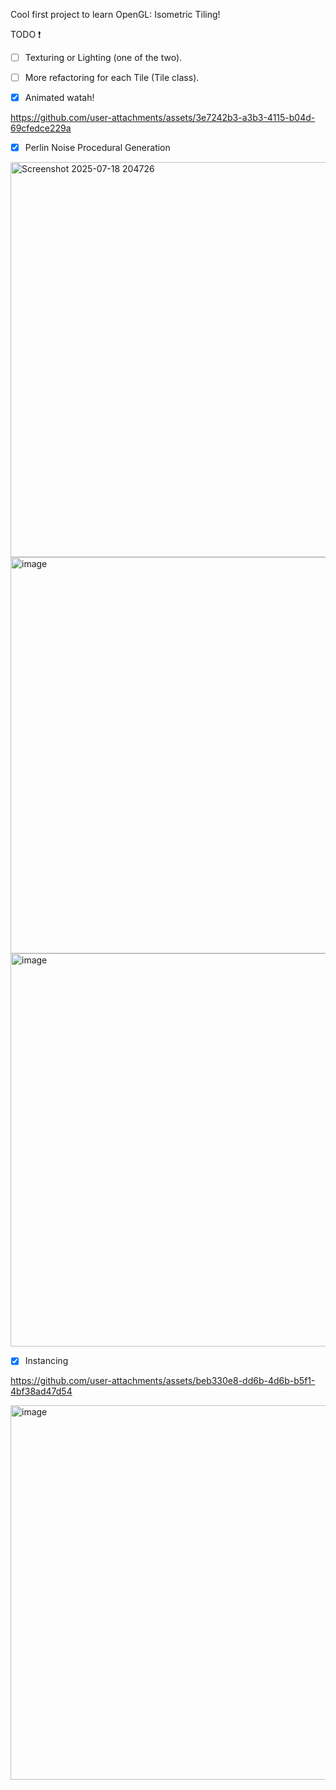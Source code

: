 Cool first project to learn OpenGL: Isometric Tiling!

TODO :exclamation:
- [ ] Texturing or Lighting (one of the two).
- [ ] More refactoring for each Tile (Tile class).

- [X] Animated watah!


https://github.com/user-attachments/assets/3e7242b3-a3b3-4115-b04d-69cfedce229a


- [X] Perlin Noise Procedural Generation
<img width="789" height="632" alt="Screenshot 2025-07-18 204726" src="https://github.com/user-attachments/assets/07dfb2b3-d8b8-44e3-9bd9-929d76e63250" />
<img width="791" height="634" alt="image" src="https://github.com/user-attachments/assets/c58a7a95-e836-474e-9750-b881d3c8176b" />
<img width="780" height="629" alt="image" src="https://github.com/user-attachments/assets/355c258f-8c99-402a-8478-46036763e729" />

- [X] Instancing

https://github.com/user-attachments/assets/beb330e8-dd6b-4d6b-b5f1-4bf38ad47d54


<img width="797" height="599" alt="image" src="https://github.com/user-attachments/assets/be21a382-d7ef-4abe-8918-aa1beb611e96" />

